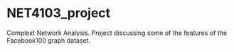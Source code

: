 # NET4103_project
Complext Network Analysis. Project discussing some of the features of the Facebook100 graph dataset. 
